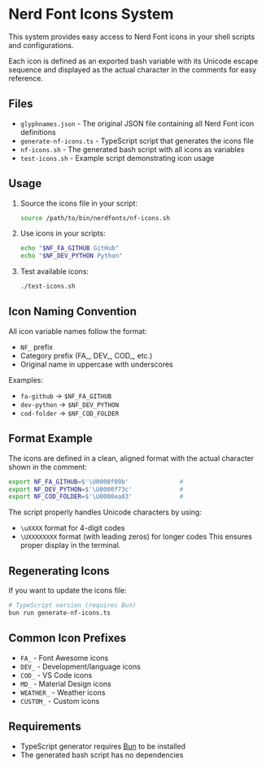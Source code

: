 # Nerd Font Icons System

This system provides easy access to Nerd Font icons in your shell scripts and configurations.

Each icon is defined as an exported bash variable with its Unicode escape sequence and displayed as the actual character in the comments for easy reference.

## Files

- `glyphnames.json` - The original JSON file containing all Nerd Font icon definitions
- `generate-nf-icons.ts` - TypeScript script that generates the icons file
- `nf-icons.sh` - The generated bash script with all icons as variables
- `test-icons.sh` - Example script demonstrating icon usage

## Usage

1. Source the icons file in your script:
   ```bash
   source /path/to/bin/nerdfonts/nf-icons.sh
   ```

2. Use icons in your scripts:
   ```bash
   echo "$NF_FA_GITHUB GitHub"
   echo "$NF_DEV_PYTHON Python"
   ```

3. Test available icons:
   ```bash
   ./test-icons.sh
   ```

## Icon Naming Convention

All icon variable names follow the format:

- `NF_` prefix
- Category prefix (FA_, DEV_, COD_, etc.)
- Original name in uppercase with underscores

Examples:
- `fa-github` → `$NF_FA_GITHUB`
- `dev-python` → `$NF_DEV_PYTHON`
- `cod-folder` → `$NF_COD_FOLDER`

## Format Example

The icons are defined in a clean, aligned format with the actual character shown in the comment:

```bash
export NF_FA_GITHUB=$'\U0000f09b'              # 
export NF_DEV_PYTHON=$'\U0000f73c'             # 
export NF_COD_FOLDER=$'\U0000ea83'             # 
```

The script properly handles Unicode characters by using:
- `\uXXXX` format for 4-digit codes
- `\UXXXXXXXX` format (with leading zeros) for longer codes
This ensures proper display in the terminal.

## Regenerating Icons

If you want to update the icons file:

```bash
# TypeScript version (requires Bun)
bun run generate-nf-icons.ts
```

## Common Icon Prefixes

- `FA_` - Font Awesome icons
- `DEV_` - Development/language icons
- `COD_` - VS Code icons
- `MD_` - Material Design icons
- `WEATHER_` - Weather icons
- `CUSTOM_` - Custom icons

## Requirements

- TypeScript generator requires [Bun](https://bun.sh/) to be installed
- The generated bash script has no dependencies